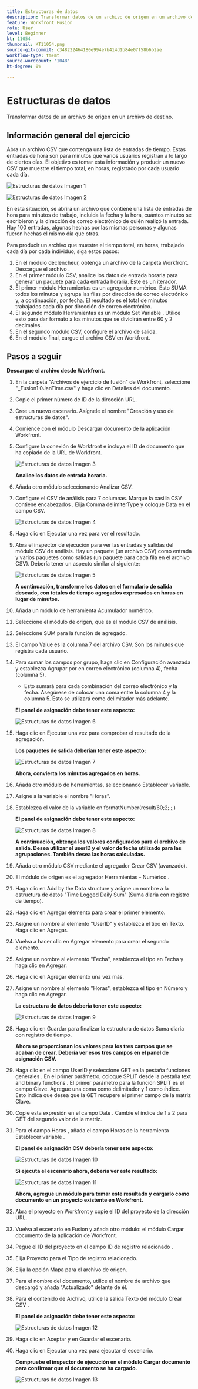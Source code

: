 ```yaml
---
title: Estructuras de datos
description: Transformar datos de un archivo de origen en un archivo de destino. (Debe tener entre 60 y 160 caracteres, pero 58 caracteres)
feature: Workfront Fusion
role: User
level: Beginner
kt: 11054
thumbnail: KT11054.png
source-git-commit: c348222464180e994e7b414d1b84e07f58b6b2ae
workflow-type: tm+mt
source-wordcount: '1048'
ht-degree: 0%

---
```



# Estructuras de datos

Transformar datos de un archivo de origen en un archivo de destino.

## Información general del ejercicio

Abra un archivo CSV que contenga una lista de entradas de tiempo. Estas entradas de hora son para minutos que varios usuarios registran a lo largo de ciertos días. El objetivo es tomar esta información y producir un nuevo CSV que muestre el tiempo total, en horas, registrado por cada usuario cada día.

![Estructuras de datos Imagen 1](../12-exercises/assets/data-structures-walkthrough-1.png)

![Estructuras de datos Imagen 2](../12-exercises/assets/data-structures-walkthrough-2.png)


En esta situación, se abrirá un archivo que contiene una lista de entradas de hora para minutos de trabajo, incluida la fecha y la hora, cuántos minutos se escribieron y la dirección de correo electrónico de quién realizó la entrada. Hay 100 entradas, algunas hechas por las mismas personas y algunas fueron hechas el mismo día que otras.

Para producir un archivo que muestre el tiempo total, en horas, trabajado cada día por cada individuo, siga estos pasos:

1. En el módulo déclencheur, obtenga un archivo de la carpeta Workfront. Descargue el archivo .
1. En el primer módulo CSV, analice los datos de entrada horaria para generar un paquete para cada entrada horaria. Este es un iterador.
1. El primer módulo Herramientas es un agregador numérico. Esto SUMA todos los minutos y agrupa las filas por dirección de correo electrónico y, a continuación, por fecha. El resultado es el total de minutos trabajados cada día por dirección de correo electrónico.
1. El segundo módulo Herramientas es un módulo Set Variable . Utilice esto para dar formato a los minutos que se dividirán entre 60 y 2 decimales.
1. En el segundo módulo CSV, configure el archivo de salida.
1. En el módulo final, cargue el archivo CSV en Workfront.

## Pasos a seguir

**Descargue el archivo desde Workfront.**

1. En la carpeta &quot;Archivos de ejercicio de fusión&quot; de Workfront, seleccione &quot;_Fusion1.0JanTime.csv&quot; y haga clic en Detalles del documento.
1. Copie el primer número de ID de la dirección URL.
1. Cree un nuevo escenario. Asígnele el nombre &quot;Creación y uso de estructuras de datos&quot;.
1. Comience con el módulo Descargar documento de la aplicación Workfront.
1. Configure la conexión de Workfront e incluya el ID de documento que ha copiado de la URL de Workfront.

   ![Estructuras de datos Imagen 3](../12-exercises/assets/data-structures-walkthrough-3.png)

   **Analice los datos de entrada horaria.**

1. Añada otro módulo seleccionando Analizar CSV.
1. Configure el CSV de análisis para 7 columnas. Marque la casilla CSV contiene encabezados . Elija Comma delimiterType y coloque Data en el campo CSV.

   ![Estructuras de datos Imagen 4](../12-exercises/assets/data-structures-walkthrough-4.png)

1. Haga clic en Ejecutar una vez para ver el resultado.
1. Abra el inspector de ejecución para ver las entradas y salidas del módulo CSV de análisis. Hay un paquete (un archivo CSV) como entrada y varios paquetes como salidas (un paquete para cada fila en el archivo CSV). Debería tener un aspecto similar al siguiente:

   ![Estructuras de datos Imagen 5](../12-exercises/assets/data-structures-walkthrough-5.png)

   **A continuación, transforme los datos en el formulario de salida deseado, con totales de tiempo agregados expresados en horas en lugar de minutos.**

1. Añada un módulo de herramienta Acumulador numérico.
1. Seleccione el módulo de origen, que es el módulo CSV de análisis.
1. Seleccione SUM para la función de agregado.
1. El campo Value es la columna 7 del archivo CSV. Son los minutos que registra cada usuario.
1. Para sumar los campos por grupo, haga clic en Configuración avanzada y establezca Agrupar por en correo electrónico (columna 4), fecha (columna 5).

   + Esto sumará para cada combinación del correo electrónico y la fecha. Asegúrese de colocar una coma entre la columna 4 y la columna 5. Esto se utilizará como delimitador más adelante.

   **El panel de asignación debe tener este aspecto:**

   ![Estructuras de datos Imagen 6](../12-exercises/assets/data-structures-walkthrough-6.png)

1. Haga clic en Ejecutar una vez para comprobar el resultado de la agregación.

   **Los paquetes de salida deberían tener este aspecto:**

   ![Estructuras de datos Imagen 7](../12-exercises/assets/data-structures-walkthrough-7.png)

   **Ahora, convierta los minutos agregados en horas.**

1. Añada otro módulo de herramientas, seleccionando Establecer variable.
1. Asigne a la variable el nombre &quot;Horas&quot;.
1. Establezca el valor de la variable en formatNumber(result/60;2;.;,)

   **El panel de asignación debe tener este aspecto:**

   ![Estructuras de datos Imagen 8](../12-exercises/assets/data-structures-walkthrough-8.png)

   **A continuación, obtenga los valores configurados para el archivo de salida. Desea utilizar el userID y el valor de fecha utilizado para las agrupaciones. También desea las horas calculadas.**

1. Añada otro módulo CSV mediante el agregador Crear CSV (avanzado).
1. El módulo de origen es el agregador Herramientas - Numérico .
1. Haga clic en Add by the Data structure y asigne un nombre a la estructura de datos &quot;Time Logged Daily Sum&quot; (Suma diaria con registro de tiempo).
1. Haga clic en Agregar elemento para crear el primer elemento.
1. Asigne un nombre al elemento &quot;UserID&quot; y establezca el tipo en Texto. Haga clic en Agregar.
1. Vuelva a hacer clic en Agregar elemento para crear el segundo elemento.
1. Asigne un nombre al elemento &quot;Fecha&quot;, establezca el tipo en Fecha y haga clic en Agregar.
1. Haga clic en Agregar elemento una vez más.
1. Asigne un nombre al elemento &quot;Horas&quot;, establezca el tipo en Número y haga clic en Agregar.

   **La estructura de datos debería tener este aspecto:**

   ![Estructuras de datos Imagen 9](../12-exercises/assets/data-structures-walkthrough-9.png)

1. Haga clic en Guardar para finalizar la estructura de datos Suma diaria con registro de tiempo.

   **Ahora se proporcionan los valores para los tres campos que se acaban de crear. Debería ver esos tres campos en el panel de asignación CSV.**

1. Haga clic en el campo UserID y seleccione GET en la pestaña funciones generales . En el primer parámetro, coloque SPLIT desde la pestaña text and binary functions . El primer parámetro para la función SPLIT es el campo Clave. Agregue una coma como delimitador y 1 como índice. Esto indica que desea que la GET recupere el primer campo de la matriz Clave.
1. Copie esta expresión en el campo Date . Cambie el índice de 1 a 2 para GET del segundo valor de la matriz.
1. Para el campo Horas , añada el campo Horas de la herramienta Establecer variable .

   **El panel de asignación CSV debería tener este aspecto:**

   ![Estructuras de datos Imagen 10](../12-exercises/assets/data-structures-walkthrough-10.png)

   **Si ejecuta el escenario ahora, debería ver este resultado:**

   ![Estructuras de datos Imagen 11](../12-exercises/assets/data-structures-walkthrough-11.png)

   **Ahora, agregue un módulo para tomar este resultado y cargarlo como documento en un proyecto existente en Workfront.**

1. Abra el proyecto en Workfront y copie el ID del proyecto de la dirección URL.
1. Vuelva al escenario en Fusion y añada otro módulo: el módulo Cargar documento de la aplicación de Workfront.
1. Pegue el ID del proyecto en el campo ID de registro relacionado .
1. Elija Proyecto para el Tipo de registro relacionado.
1. Elija la opción Mapa para el archivo de origen.
1. Para el nombre del documento, utilice el nombre de archivo que descargó y añada &quot;Actualizado&quot; delante de él.
1. Para el contenido de Archivo, utilice la salida Texto del módulo Crear CSV .

   **El panel de asignación debe tener este aspecto:**

   ![Estructuras de datos Imagen 12](../12-exercises/assets/data-structures-walkthrough-12.png)

1. Haga clic en Aceptar y en Guardar el escenario.
1. Haga clic en Ejecutar una vez para ejecutar el escenario.

   **Compruebe el inspector de ejecución en el módulo Cargar documento para confirmar que el documento se ha cargado.**

   ![Estructuras de datos Imagen 13](../12-exercises/assets/data-structures-walkthrough-13.png)